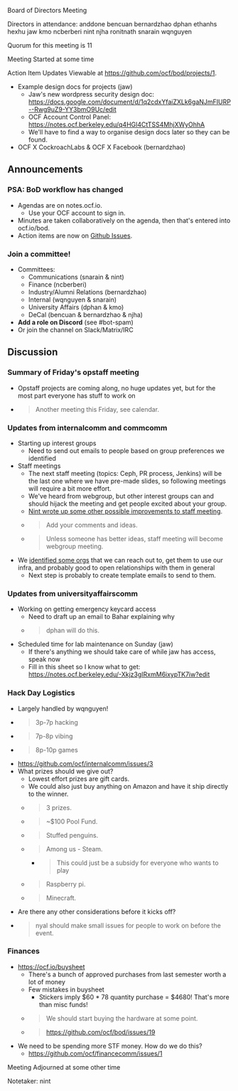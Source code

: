 Board of Directors Meeting

Directors in attendance:
anddone
bencuan
bernardzhao
dphan
ethanhs
hexhu
jaw
kmo
ncberberi
nint
njha
ronitnath
snarain
wqnguyen

Quorum for this meeting is 11

Meeting Started at some time


Action Item Updates
Viewable at https://github.com/ocf/bod/projects/1.

- Example design docs for projects (jaw)
    - Jaw's new wordpress security design doc: https://docs.google.com/document/d/1q2cdxYfaiZXLk6gaNJmFIURP--Rwg9uZ9-YY3bmO9Uc/edit
    - OCF Account Control Panel: https://notes.ocf.berkeley.edu/q4HGl4CtTSS4MhjXWyOhhA
    - We'll have to find a way to organise design docs later so they can be found.
- OCF X CockroachLabs & OCF X Facebook (bernardzhao)

## Announcements

### PSA: BoD workflow has changed
- Agendas are on notes.ocf.io.
    - Use your OCF account to sign in.
- Minutes are taken collaboratively on the agenda, then that's entered into ocf.io/bod.
- Action items are now on [Github Issues](https://github.com/ocf/bod/projects/1).

### Join a committee!
- Committees:
    - Communications (snarain & nint)
    - Finance (ncberberi)
    - Industry/Alumni Relations (bernardzhao)
    - Internal (wqnguyen & snarain)
    - University Affairs (dphan & kmo)
    - DeCal (bencuan & bernardzhao & njha)
- **Add a role on Discord** (see #bot-spam)
- Or join the channel on Slack/Matrix/IRC

## Discussion

### Summary of Friday's opstaff meeting
- Opstaff projects are coming along, no huge updates yet, but for the most part everyone has stuff to work on
- > Another meeting this Friday, see calendar.

### Updates from internalcomm and commcomm
- Starting up interest groups
    - Need to send out emails to people based on group preferences we identified
- Staff meetings
    - The next staff meeting (topics: Ceph, PR process, Jenkins) will be the last one where we have pre-made slides, so following meetings will require a bit more effort.
    - We've heard from webgroup, but other interest groups can and should hijack the meeting and get people excited about your group.
    - [Nint wrote up some other possible improvements to staff meeting](https://notes.ocf.berkeley.edu/TnniLBnHTeqryXWJvvxJVQ).
    - > Add your comments and ideas.
    - > Unless someone has better ideas, staff meeting will become webgroup meeting.
- We [identified some orgs](https://notes.ocf.berkeley.edu/w7qWFPEHTH-mDiJTbE26ug) that we can reach out to, get them to use our infra, and probably good to open relationships with them in general
    - Next step is probably to create template emails to send to them.

### Updates from universityaffairscomm
- Working on getting emergency keycard access
    - Need to draft up an email to Bahar explaining why
    - > dphan will do this.
- Scheduled time for lab maintenance on Sunday (jaw)
    - If there's anything we should take care of while jaw has access, speak now
    - Fill in this sheet so I know what to get: https://notes.ocf.berkeley.edu/-Xkjz3gIRxmM6ixypTK7iw?edit

### Hack Day Logistics
- Largely handled by wqnguyen!
- > 3p-7p hacking
- > 7p-8p vibing
- > 8p-10p games
- https://github.com/ocf/internalcomm/issues/3
- What prizes should we give out?
    - Lowest effort prizes are gift cards.
    - We could also just buy anything on Amazon and have it ship directly to the winner.
    - > 3 prizes.
    - > ~$100 Pool Fund.
    - > Stuffed penguins. 
    - > Among us - Steam.
        - > This could just be a subsidy for everyone who wants to play
    - > Raspberry pi.
    - > Minecraft.
- Are there any other considerations before it kicks off?
- > nyal should make small issues for people to work on before the event.


### Finances
- https://ocf.io/buysheet
    - There's a bunch of approved purchases from last semester worth a lot of money
    - Few mistakes in buysheet
        - Stickers imply $60 * 78 quantity purchase = $4680! That's more than misc funds!
    - > We should start buying the hardware at some point.
    - > https://github.com/ocf/bod/issues/19
- We need to be spending more STF money. How do we do this?
    - https://github.com/ocf/financecomm/issues/1

Meeting Adjourned at some other time

Notetaker: nint
